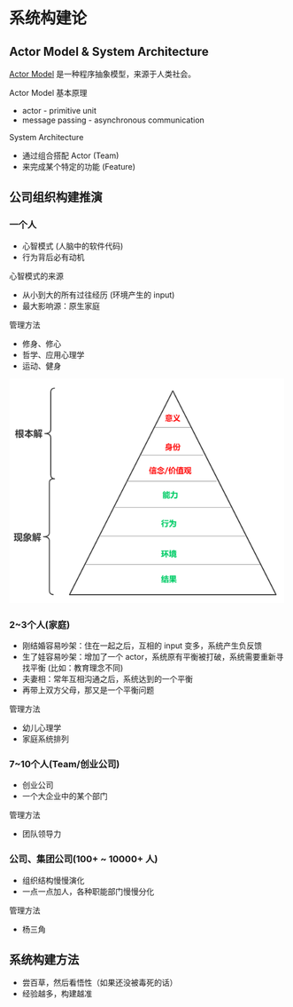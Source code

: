 # 系统构建论


## Actor Model & System Architecture

[Actor Model][1] 是一种程序抽象模型，来源于人类社会。

Actor Model 基本原理

 * actor - primitive unit
 * message passing - asynchronous communication

System Architecture

 * 通过组合搭配 Actor (Team)
 * 来完成某个特定的功能 (Feature)


## 公司组织构建推演

### 一个人

 * 心智模式 (人脑中的软件代码)
 * 行为背后必有动机

心智模式的来源

 * 从小到大的所有过往经历 (环境产生的 input)
 * 最大影响源：原生家庭

管理方法

 * 修身、修心
 * 哲学、应用心理学
 * 运动、健身

![](images/2019_04_26_system_architecture/mental_model.png)


### 2~3个人(家庭)

 * 刚结婚容易吵架：住在一起之后，互相的 input 变多，系统产生负反馈
 * 生了娃容易吵架：增加了一个 actor，系统原有平衡被打破，系统需要重新寻找平衡 (比如：教育理念不同)
 * 夫妻相：常年互相沟通之后，系统达到的一个平衡
 * 再带上双方父母，那又是一个平衡问题

管理方法

 * 幼儿心理学
 * 家庭系统排列


### 7~10个人(Team/创业公司)

 * 创业公司
 * 一个大企业中的某个部门

管理方法

 * 团队领导力


### 公司、集团公司(100+ ~ 10000+ 人)

 * 组织结构慢慢演化
 * 一点一点加人，各种职能部门慢慢分化

管理方法

 * 杨三角


## 系统构建方法

 * 尝百草，然后看悟性（如果还没被毒死的话）
 * 经验越多，构建越准


[1]:https://github.com/kasicass/blog/blob/master/design-principle/2018_11_28_actor_model.md
